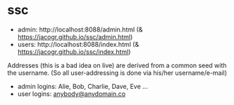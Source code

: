 # ssc

- admin: http://localhost:8088/admin.html (& https://jacogr.github.io/ssc/admin.html)
- users: http://localhost:8088/index.html (& https://jacogr.github.io/ssc/index.html)

Addresses (this is a bad idea on live) are derived from a common seed with the username. (So all user-addressing is done via his/her username/e-mail)

- admin logins: Alie, Bob, Charlie, Dave, Eve ...
- user logins: anybody@anydomain.co
